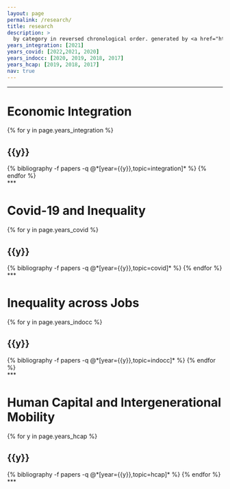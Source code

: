 ```yaml
---
layout: page
permalink: /research/
title: research
description: >
  by category in reversed chronological order. generated by <a href="https://github.com/inukshuk/jekyll-scholar" target="_blank">jekyll-scholar</a>
years_integration: [2021]
years_covid: [2022,2021, 2020]
years_indocc: [2020, 2019, 2018, 2017]
years_hcap: [2019, 2018, 2017]
nav: true
---
```

***
<div class="publications">
<h1 class="year">Economic Integration</h1>
{% for y in page.years_integration %}
  <h2 class="year">{{y}}</h2>
  {% bibliography -f papers -q @*[year={{y}},topic=integration]* %}
{% endfor %}
</div>
***
<div class="publications">
<h1 class="year">Covid-19 and Inequality</h1>
{% for y in page.years_covid %}
  <h2 class="year">{{y}}</h2>
  {% bibliography -f papers -q @*[year={{y}},topic=covid]* %}
{% endfor %}
</div>
***
<div class="publications">
<h1 class="year">Inequality across Jobs</h1>
{% for y in page.years_indocc %}
  <h2 class="year">{{y}}</h2>
  {% bibliography -f papers -q @*[year={{y}},topic=indocc]* %}
{% endfor %}
</div>
***
<div class="publications">
<h1 class="year">Human Capital and Intergenerational Mobility</h1>
{% for y in page.years_hcap %}
  <h2 class="year">{{y}}</h2>
  {% bibliography -f papers -q @*[year={{y}},topic=hcap]* %}
{% endfor %}
</div>
***



